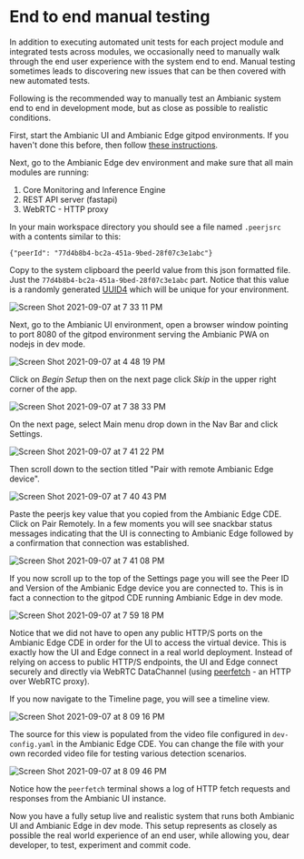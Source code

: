 # End to end manual testing

In addition to executing automated unit tests for each project module and integrated tests across modules, 
we occasionally need to manually walk through the end user experience with the system end to end. 
Manual testing sometimes leads to discovering new issues that can be then covered with new automated tests.

Following is the recommended way to manually test an Ambianic system end to end in development mode, but as close as possible to realistic conditions.

First, start the Ambianic UI and Ambianic Edge gitpod environments. If you haven't done this before, then follow [these instructions](https://docs.ambianic.ai/developers/development-environment/).

Next, go to the Ambianic Edge dev environment and make sure that all main modules are running:
1. Core Monitoring and Inference Engine
1. REST API server (fastapi)
1. WebRTC - HTTP proxy

In your main workspace directory you should see a file named `.peerjsrc` with a contents similar to this:
```
{"peerId": "77d4b8b4-bc2a-451a-9bed-28f07c3e1abc"}
```

Copy to the system clipboard the peerId value from this json formatted file. Just the `77d4b8b4-bc2a-451a-9bed-28f07c3e1abc` part. 
Notice that this value is a randomly generated [UUID4](https://en.wikipedia.org/wiki/Universally_unique_identifier#Version_4_(random)) which will be unique for your environment.

![Screen Shot 2021-09-07 at 7 33 11 PM](https://user-images.githubusercontent.com/2234901/132426954-9a52ee0c-14ed-47bb-be57-227e3f6e16fd.png)

Next, go to the Ambianic UI environment, open a browser window pointing to port 8080 of the gitpod environment serving the Ambianic PWA on nodejs in dev mode.

![Screen Shot 2021-09-07 at 4 48 19 PM](https://user-images.githubusercontent.com/2234901/132427845-0c74edae-22c1-405c-a9e9-2c56375773e7.png)

Click on _Begin Setup_ then on the next page click _Skip_ in the upper right corner of the app.

![Screen Shot 2021-09-07 at 7 38 33 PM](https://user-images.githubusercontent.com/2234901/132428090-464f5c71-52b9-4498-8779-d7f1911f631d.png)

On the next page, select Main menu drop down in the Nav Bar and click Settings.

![Screen Shot 2021-09-07 at 7 41 22 PM](https://user-images.githubusercontent.com/2234901/132428307-817493bb-8f0a-47a5-b3e7-31521ad732be.png)

Then scroll down to the section titled "Pair with remote Ambianic Edge device".

![Screen Shot 2021-09-07 at 7 40 43 PM](https://user-images.githubusercontent.com/2234901/132428376-126ed1e2-a385-4548-88e4-21253ccf584e.png)

Paste the peerjs key value that you copied from the Ambianic Edge CDE. Click on Pair Remotely. 
In a few moments you will see snackbar status messages indicating that the UI is connecting to Ambianic Edge followed by a confirmation that connection was established.

![Screen Shot 2021-09-07 at 7 41 08 PM](https://user-images.githubusercontent.com/2234901/132428700-e837f67d-5eaf-427d-80e2-518220de23b5.png)

If you now scroll up to the top of the Settings page you will see the Peer ID and Version of the Ambianic Edge device you are connected to. 
This is in fact a connection to the gitpod CDE running Ambianic Edge in dev mode.

![Screen Shot 2021-09-07 at 7 59 18 PM](https://user-images.githubusercontent.com/2234901/132429510-38d74d36-3961-4e5a-a797-a9f1584d6b14.png)

Notice that we did not have to open any public HTTP/S ports on the Ambianic Edge CDE in order for the UI to access the virtual device. 
This is exactly how the UI and Edge connect in a real world deployment. 
Instead of relying on access to public HTTP/S endpoints, the UI and Edge connect securely and directly via WebRTC DataChannel 
(using [peerfetch](https://github.com/ambianic/peerfetch) - an HTTP over WebRTC proxy).

If you now navigate to the Timeline page, you will see a timeline view. 

![Screen Shot 2021-09-07 at 8 09 16 PM](https://user-images.githubusercontent.com/2234901/132429564-2bc34837-33dc-41cc-a8f3-107c29e9a40a.png)


The source for this view is populated from the video file configured in `dev-config.yaml` in the Ambianic Edge CDE. 
You can change the file with your own recorded video file for testing various detection scenarios.

![Screen Shot 2021-09-07 at 8 09 46 PM](https://user-images.githubusercontent.com/2234901/132429600-4f17fb59-4252-4962-b2cd-5fbc1071b55f.png)

Notice how the `peerfetch` terminal shows a log of HTTP fetch requests and responses from the Ambianic UI instance.

Now you have a fully setup live and realistic system that runs both Ambianic UI and Ambianic Edge in dev mode. 
This setup represents as closely as possible the real world experience of an end user, while allowing you, dear developer, to test, experiment and commit code.
